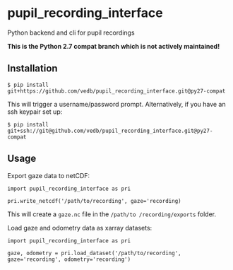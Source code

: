 # pupil_recording_interface

Python backend and cli for pupil recordings

**This is the Python 2.7 compat branch which is not actively maintained!**

## Installation

    $ pip install git+https://github.com/vedb/pupil_recording_interface.git@py27-compat
    
This will trigger a username/password prompt. Alternatively, if you have an
 ssh keypair set up:
 
    $ pip install git+ssh://git@github.com/vedb/pupil_recording_interface.git@py27-compat

## Usage

Export gaze data to netCDF:

    import pupil_recording_interface as pri
    
    pri.write_netcdf('/path/to/recording', gaze='recording)
    
This will create a `gaze.nc` file in the `/path/to /recording/exports`
folder.

Load gaze and odometry data as xarray datasets:

    import pupil_recording_interface as pri
    
    gaze, odometry = pri.load_dataset('/path/to/recording', gaze='recording', odometry='recording')
